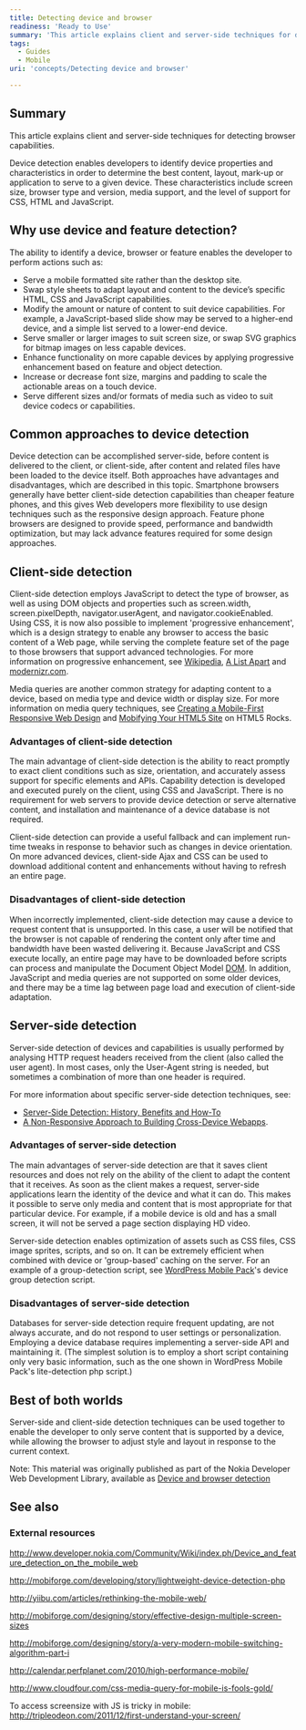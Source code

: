 ```yaml
---
title: Detecting device and browser
readiness: 'Ready to Use'
summary: 'This article explains client and server-side techniques for detecting browser capabilities.'
tags:
  - Guides
  - Mobile
uri: 'concepts/Detecting device and browser'

---
```

## Summary

This article explains client and server-side techniques for detecting browser capabilities.

Device detection enables developers to identify device properties and characteristics in order to determine the best content, layout, mark-up or application to serve to a given device. These characteristics include screen size, browser type and version, media support, and the level of support for CSS, HTML and JavaScript.

## Why use device and feature detection?

The ability to identify a device, browser or feature enables the developer to perform actions such as:

-   Serve a mobile formatted site rather than the desktop site.
-   Swap style sheets to adapt layout and content to the device’s specific HTML, CSS and JavaScript capabilities.
-   Modify the amount or nature of content to suit device capabilities. For example, a JavaScript-based slide show may be served to a higher-end device, and a simple list served to a lower-end device.
-   Serve smaller or larger images to suit screen size, or swap SVG graphics for bitmap images on less capable devices.
-   Enhance functionality on more capable devices by applying progressive enhancement based on feature and object detection.
-   Increase or decrease font size, margins and padding to scale the actionable areas on a touch device.
-   Serve different sizes and/or formats of media such as video to suit device codecs or capabilities.

## Common approaches to device detection

Device detection can be accomplished server-side, before content is delivered to the client, or client-side, after content and related files have been loaded to the device itself. Both approaches have advantages and disadvantages, which are described in this topic. Smartphone browsers generally have better client-side detection capabilities than cheaper feature phones, and this gives Web developers more flexibility to use design techniques such as the responsive design approach. Feature phone browsers are designed to provide speed, performance and bandwidth optimization, but may lack advance features required for some design approaches.

## Client-side detection

Client-side detection employs JavaScript to detect the type of browser, as well as using DOM objects and properties such as screen.width, screen.pixelDepth, navigator.userAgent, and navigator.cookieEnabled. Using CSS, it is now also possible to implement 'progressive enhancement', which is a design strategy to enable any browser to access the basic content of a Web page, while serving the complete feature set of the page to those browsers that support advanced technologies. For more information on progressive enhancement, see [Wikipedia](http://en.wikipedia.org/wiki/Progressive_enhancement), [A List Apart](http://www.alistapart.com/articles/understandingprogressiveenhancement/) and [modernizr.com](http://modernizr.com/).

Media queries are another common strategy for adapting content to a device, based on media type and device width or display size. For more information on media query techniques, see [Creating a Mobile-First Responsive Web Design](http://www.html5rocks.com/en/mobile/responsivedesign/) and [Mobifying Your HTML5 Site](http://www.html5rocks.com/en/mobile/mobifying/) on HTML5 Rocks.

### Advantages of client-side detection

The main advantage of client-side detection is the ability to react promptly to exact client conditions such as size, orientation, and accurately assess support for specific elements and APIs. Capability detection is developed and executed purely on the client, using CSS and JavaScript. There is no requirement for web servers to provide device detection or serve alternative content, and installation and maintenance of a device database is not required.

Client-side detection can provide a useful fallback and can implement run-time tweaks in response to behavior such as changes in device orientation. On more advanced devices, client-side Ajax and CSS can be used to download additional content and enhancements without having to refresh an entire page.

### Disadvantages of client-side detection

When incorrectly implemented, client-side detection may cause a device to request content that is unsupported. In this case, a user will be notified that the browser is not capable of rendering the content only after time and bandwidth have been wasted delivering it. Because JavaScript and CSS execute locally, an entire page may have to be downloaded before scripts can process and manipulate the Document Object Model [DOM](http://en.wikipedia.org/wiki/Document_Object_Model). In addition, JavaScript and media queries are not supported on some older devices, and there may be a time lag between page load and execution of client-side adaptation.

## Server-side detection

Server-side detection of devices and capabilities is usually performed by analysing HTTP request headers received from the client (also called the user agent). In most cases, only the User-Agent string is needed, but sometimes a combination of more than one header is required.

For more information about specific server-side detection techniques, see:

-   [Server-Side Detection: History, Benefits and How-To](http://mobile.smashingmagazine.com/2012/09/24/server-side-device-detection-history-benefits-how-to/)
-   [A Non-Responsive Approach to Building Cross-Device Webapps](http://www.html5rocks.com/en/mobile/cross-device/).

### Advantages of server-side detection

The main advantages of server-side detection are that it saves client resources and does not rely on the ability of the client to adapt the content that it receives. As soon as the client makes a request, server-side applications learn the identity of the device and what it can do. This makes it possible to serve only media and content that is most appropriate for that particular device. For example, if a mobile device is old and has a small screen, it will not be served a page section displaying HD video.

Server-side detection enables optimization of assets such as CSS files, CSS image sprites, scripts, and so on. It can be extremely efficient when combined with device or 'group-based' caching on the server. For an example of a group-detection script, see [WordPress Mobile Pack](http://wordpress.org/extend/plugins/wordpress-mobile-pack/)'s device group detection script.

### Disadvantages of server-side detection

Databases for server-side detection require frequent updating, are not always accurate, and do not respond to user settings or personalization. Employing a device database requires implementing a server-side API and maintaining it. (The simplest solution is to employ a short script containing only very basic information, such as the one shown in WordPress Mobile Pack's lite-detection php script.)

## Best of both worlds

Server-side and client-side detection techniques can be used together to enable the developer to only serve content that is supported by a device, while allowing the browser to adjust style and layout in response to the current context.

Note: This material was originally published as part of the Nokia Developer Web Development Library, available as [Device and browser detection](http://www.developer.nokia.com/Resources/Library/Web/#!nokia-browsers/common-elements-of-nokia-browsers/device-and-browser-detection.html)

## See also

### External resources

<http://www.developer.nokia.com/Community/Wiki/index.ph/Device_and_feature_detection_on_the_mobile_web>

<http://mobiforge.com/developing/story/lightweight-device-detection-php>

<http://yiibu.com/articles/rethinking-the-mobile-web/>

<http://mobiforge.com/designing/story/effective-design-multiple-screen-sizes>

<http://mobiforge.com/designing/story/a-very-modern-mobile-switching-algorithm-part-i>

<http://calendar.perfplanet.com/2010/high-performance-mobile/>

<http://www.cloudfour.com/css-media-query-for-mobile-is-fools-gold/>

To access screensize with JS is tricky in mobile: <http://tripleodeon.com/2011/12/first-understand-your-screen/>
